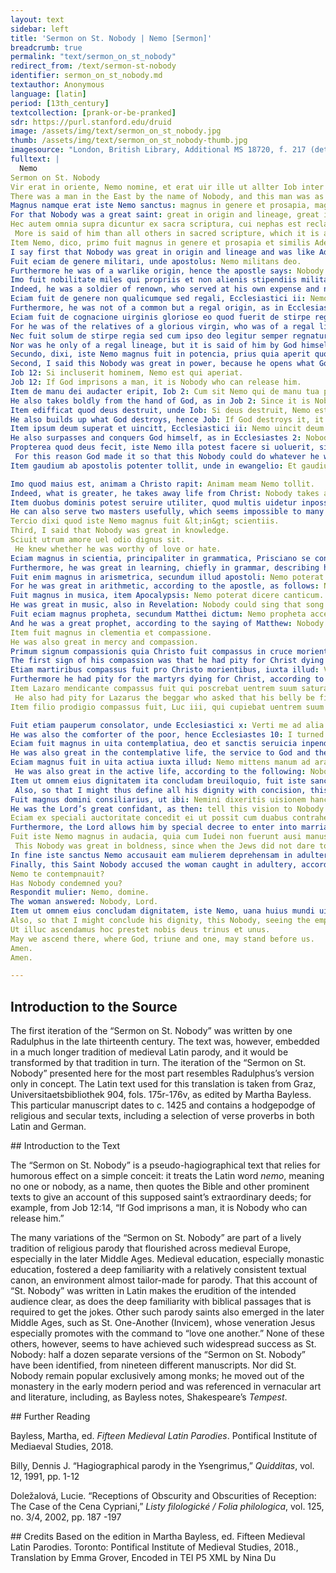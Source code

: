 ```yaml
---
layout: text
sidebar: left
title: 'Sermon on St. Nobody | Nemo [Sermon]'
breadcrumb: true
permalink: "text/sermon_on_st_nobody"
redirect_from: /text/sermon-st-nobody
identifier: sermon_on_st_nobody.md
textauthor: Anonymous
language: [latin]
period: [13th_century]
textcollection: [prank-or-be-pranked]
sdr: https://purl.stanford.edu/druid 
image: /assets/img/text/sermon_on_st_nobody.jpg
thumb: /assets/img/text/sermon_on_st_nobody-thumb.jpg
imagesource: "London, British Library, Additional MS 18720, f. 217 (detail). [Public Domain]"
fulltext: |
  Nemo
Sermon on St. Nobody
Vir erat in oriente, Nemo nomine, et erat uir ille ut allter Iob inter omnes orientales.
There was a man in the East by the name of Nobody, and this man was as another Job among all the Easterners.
Magnus namque erat iste Nemo sanctus: magnus in genere et prosapia, magnus in potencia, magnus in scientia, magnus in clemencia &lt;et&gt; in compassione, magnus in honore et reuerentia.
For that Nobody was a great saint: great in origin and lineage, great in power, great in learning, great in mercy and in compassion, great in honor and reverence. 
Hec autem omnia supra dicuntur ex sacra scriptura, cui nephas est reclamandum et contradicendum.
 More is said of him than all others in sacred scripture, which it is a sin to protest or speak publicly against. 
Item Nemo, dico, primo fuit magnus in genere et prosapia et similis Ade, qui fuit nec creatus nec genitus sed formatus
I say first that Nobody was great in origin and lineage and was like Adam, who was not begotten or born but was formed, as the prophet says: Days will be formed and Nobody in them.
Fuit eciam de genere militari, unde apostolus: Nemo militans deo.
Furthermore he was of a warlike origin, hence the apostle says: Nobody fighting for God.
Imo fuit nobilitate miles qui propriis et non alienis stipendiis militauit, unde illud apostoli:
Indeed, he was a soldier of renown, who served at his own expense and not others’, hence the following, of the apostle: Nobody serves as a soldier at his own expense.
Eciam fuit de genere non qualicumque sed regali, Ecclesiastici ii: Nemo ex regibus sumpsit exordium.
Furthermore, he was not of a common but a regal origin, as in Ecclesiastes 2: Nobody began life among kings.
Eciam fuit de cognacione uirginis gloriose eo quod fuerit de stirpe regia et de cognacione Elizabet, Luc 1: Nemo est in cognacione tua.
For he was of the relatives of a glorious virgin, who was of a regal lineage, and of the relatives of Elizabeth, as in Luke 1: Nobody is among your relatives.
Nec fuit solum de stirpe regia sed cum ipso deo legitur semper regnaturus, Ecclesiastici xxi: 'Nemo semper regnaturus.'
Nor was he only of a regal lineage, but it is said of him by God himself that he will reign forever, Ecclesiastes 21: Nobody will reign forever.
Secundo, dixi, iste Nemo magnus fuit in potencia, prius quia aperit quod deus claudit, unde illud: Deus claudit et Nemo aperit.
Second, I said this Nobody was great in power, because he opens what God closes, hence the following: God closes and Nobody opens.
Iob 12: Si incluserit hominem, Nemo est qui aperiat.
Job 12: If God imprisons a man, it is Nobody who can release him.
Item de manu dei audacter eripit, Iob 2: Cum sit Nemo qui de manu tua possit eruere.
He also takes boldly from the hand of God, as in Job 2: Since it is Nobody who can pluck [me] from your hand.
Item edifficat quod deus destruit, unde Iob: Si deus destruit, Nemo est qui edifficat.
He also builds up what God destroys, hence Job: If God destroys it, it is Nobody who can build it up.
Item ipsum deum superat et uincitt, Ecclesiastici ii: Nemo uincit deum.
He also surpasses and conquers God himself, as in Ecclesiastes 2: Nobody conquers God.
Propterea quod deus fecit, iste Nemo illa potest facere si uoluerit, sicut dixit Nicodemus in ewangelio:
 For this reason God made it so that this Nobody could do whatever he wanted, just as Nicodemus says in the Gospel:
Item gaudium ab apostolis potenter tollit, unde in ewangelio: Et gaudium tuum Nemo tollet a uobis.

Imo quod maius est, animam a Christo rapit: Animam meam Nemo tollit.
Indeed, what is greater, he takes away life from Christ: Nobody takes away my life.
Item duobus dominis potest seruire utiliter, quod multis uidetur inpossibile et quod est contro ewangelium, iuxta illud ut habetur in ewangelio: Nemo potest duobus dominis seruire.
He can also serve two masters usefully, which seems impossible to many and is against the Gospel, just as follows, as it is had in the Gospels: Nobody can serve two masters.
Tercio dixi quod iste Nemo magnus fuit &lt;in&gt; scientiis.
Third, I said that Nobody was great in knowledge.
Sciuit utrum amore uel odio dignus sit.
 He knew whether he was worthy of love or hate.
Eciam magnus in scientia, principaliter in grammatica, Prisciano se conformans, ipso attestante: Neminem inueni mihi socium.
Furthermore, he was great in learning, chiefly in grammar, describing him thus with Priscian himself affirming: I have found Nobody my peer.
Fuit enim magnus in arismetrica, secundum illud apostoli: Nemo poterat dinumerare turbam.
For he was great in arithmetic, according to the apostle, as follows: Nobody could number the crowd.
Fuit magnus in musica, item Apocalypsis: Nemo poterat dicere canticum.
He was great in music, also in Revelation: Nobody could sing that song.
Fuit eciam magnus propheta, secundum Matthei dictum: Nemo propheta acceptus in patria sua.
And he was a great prophet, according to the saying of Matthew: Nobody the prophet was accepted in his homeland.
Item fuit magnus in clementia et compassione.
He was also great in mercy and compassion.
Primum signum compassionis quia Christo fuit compassus in cruce morienti, unde illud Isaie: Ecce quomodo moritur iustus et Nemo considerat.
The first sign of his compassion was that he had pity for Christ dying on the cross, hence the following from Isaiah: Behold how the righteous man dies and Nobody looks.
Etiam martiribus compassus fuit pro Christo morientibus, iuxta illud: Viri iusti tolluntur et Nemo percipit corde.
Furthermore he had pity for the martyrs dying for Christ, according to the following: Righteous men are taken up and Nobody takes it to heart.
Item Lazaro mendicante compassus fuit qui poscrebat uentrem suum saturari de micis que cadebant de mensa diuitis, et Nemo ei dabat.
 He also had pity for Lazarus the beggar who asked that his belly be filled with crumbs that fell from the wealthy man’s table, and Nobody gave to him.
Item filio prodigio compassus fuit, Luc iii, qui cupiebat uentrem suum saturare de siliquis quas porci comedebant et Nemo illi dabat.

Fuit etiam pauperum consolator, unde Ecclesiastici x: Verti me ad alia et uidi calumpnias que sub sole geruntur et consolatorem Neminem inueni.
He was also the comforter of the poor, hence Ecclesiastes 10: I turned myself to others and I saw the foul deeds that came to pass under the sun and I found Nobody to be a comforter.
Eciam fuit magnus in uita contemplatiua, deo et sanctis seruicia inpendenda, iuxta illud: Nemo accendit lucernam.
He was also great in the contemplative life, the service to God and the saints to which one ought to devote oneself, according to the following: Nobody lights a lamp. 
Eciam magnus fuit in uita actiua iuxta illud: Nemo mittens manum ad aratrum.
 He was also great in the active life, according to the following: Nobody putting his hand to the plow.
Item ut omnem eius dignitatem ita concludam breuiloquio, fuit iste sanctus Nemo ita dignus quod singulari honore honorauit eum dominus per suas salutationes sibi transmittendo:
 Also, so that I might thus define all his dignity with concision, this Saint Nobody was so worthy because the Lord honored him with a remarkable honor by sending his greetings to him:
Fuit magnus domini consiliarius, ut ibi: Nemini dixeritis uisionem hanc.
He was the Lord’s great confidant, as then: tell this vision to Nobody.
Eciam ex speciali auctoritate concedit ei ut possit cum duabus contrahere matrimonium, iuxta decretum:'Nemo licet habere duas uxores.'
Furthermore, the Lord allows him by special decree to enter into marriage with two women, according to the doctrine: “Nobody is permitted to have two wives.”
Fuit iste Nemo magnus in audacia, quia cum Iudei non fuerunt ausi manus mittere in Ihesum, ipse audacter irruit in eum et ligauit eum et sepeliuit,
 This Nobody was great in boldness, since when the Jews did not dare to lay hands on Jesus, he bravely rushed at him, tied him up, and buried him,
In fine iste sanctus Nemo accusauit eam mulierem deprehensam in adulterio, iuxta illud dictum domini: Mulier, qui sunt qui te accusabat?
Finally, this Saint Nobody accused the woman caught in adultery, according to the following saying of the Lord: Woman, who are they who accused you?
Nemo te contempnauit?
Has Nobody condemned you?
Respondit mulier: Nemo, domine.
The woman answered: Nobody, Lord.
Item ut omnem eius concludam dignitatem, iste Nemo, uana huius mundi uidens, conscendit ad celestia, iuxta illud Iob ii: Nemo ascendit in celum.
Also, so that I might conclude his dignity, this Nobody, seeing the emptiness of this world, ascended to the heavens, according to the following
Ut illuc ascendamus hoc prestet nobis deus trinus et unus.
May we ascend there, where God, triune and one, may stand before us.
Amen.
Amen.

--- 
```

## Introduction to the Source 
<p>The first iteration of the “Sermon on St. Nobody” was written by one Radulphus in the late thirteenth century. The text was, however, embedded in a much longer tradition of medieval Latin parody, and it would be transformed by that tradition in turn. The iteration of the “Sermon on St. Nobody” presented here for the most part resembles Radulphus’s version only in concept. The Latin text used for this translation is taken from Graz, Universitaetsbibliothek 904, fols. 175r-176v, as edited by Martha Bayless. This particular manuscript dates to c. 1425 and contains a hodgepodge of religious and secular texts, including a selection of verse proverbs in both Latin and German.</p>
## Introduction to the Text 
<p>The “Sermon on St. Nobody” is a pseudo-hagiographical text that relies for humorous effect on a simple conceit: it treats the Latin word <em>nemo</em>, meaning no one or nobody, as a name, then quotes the Bible and other prominent texts to give an account of this supposed saint’s extraordinary deeds; for example, from Job 12:14, “If God imprisons a man, it is Nobody who can release him.” </p> <p>The many variations of the “Sermon on St. Nobody” are part of a lively tradition of religious parody that flourished across medieval Europe, especially in the later Middle Ages. Medieval education, especially monastic education, fostered a deep familiarity with a relatively consistent textual canon, an environment almost tailor-made for parody. That this account of “St. Nobody” was written in Latin makes the erudition of the intended audience clear, as does the deep familiarity with biblical passages that is required to get the jokes. Other such parody saints also emerged in the later Middle Ages, such as St. One-Another (Invicem), whose veneration Jesus especially promotes with the command to “love one another.” None of these others, however, seems to have achieved such widespread success as St. Nobody: half a dozen separate versions of the “Sermon on St. Nobody” have been identified, from nineteen different manuscripts. Nor did St. Nobody remain popular exclusively among monks; he moved out of the monastery in the early modern period and was referenced in vernacular art and literature, including, as Bayless notes, Shakespeare’s <em>Tempest</em>.</p>
## Further Reading 
<p>Bayless, Martha, ed. <em>Fifteen Medieval Latin Parodies</em>. Pontifical Institute of Mediaeval Studies, 2018.</p> <p>Billy, Dennis J. “Hagiographical parody in the Ysengrimus,” <em>Quidditas</em>, vol. 12, 1991, pp. 1-12</p> <p>Doležalová, Lucie. “Receptions of Obscurity and Obscurities of Reception: The Case of the Cena Cypriani,” <em>Listy filologické / Folia philologica</em>, vol. 125, no. 3/4, 2002, pp. 187 -197</p>
## Credits
Based on the edition in Martha Bayless, ed. Fifteen Medieval Latin Parodies. Toronto: Pontifical Institute of Medieval Studies, 2018., Translation by Emma Grover, Encoded in TEI P5 XML by Nina Du
